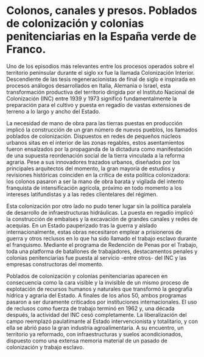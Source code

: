 # Colonos, canales y presos. Poblados de colonización y colonias penitenciarias en la España verde de Franco.

Uno de los episodios más relevantes entre los procesos operados sobre el territorio peninsular
durante el siglo xx fue la llamada Colonización Interior. Descendiente de las tesis
regeneracionistas de final de siglo e inspirada en procesos análogos desarrollados en Italia,
Alemania o Israel, esta transformación productiva del territorio dirigida por el Instituto Nacional
de Colonización (INC) entre 1939 y 1973 significó fundamentalmente la preparación para el cultivo y
puesta en regadío de vastas extensiones de terreno a lo largo y ancho del Estado.

La necesidad de mano de obra para las tierras puestas en producción implicó la construcción de un
gran número de nuevos pueblos, los llamados poblados de colonización. Dispuestos en redes de
pequeños núcleos urbanos sitas en el interior de las zonas regables, estos asentamientos fueron
ensalzados por la propaganda de la dictadura como manifestación de una supuesta reordenación social
de la tierra vinculada a la reforma agraria. Pese a sus innovadores trazados urbanos, diseñados por
los principales arquitectos del momento, la gran mayoría de estudios y revisiones históricas
coinciden en la crítica de esta política colonizadora: los colonos pasaron a ser la mano de obra
barata y vigilada del intento franquista de intensificación agrícola, próximo en todo momento a los
intereses latifundistas y a las redes clientelares del régimen.

Esta colonización por otro lado no pudo tener lugar sin la política paralela de desarrollo de
infraestructuras hidráulicas. La puesta en regadío implicó la construcción de embalses y la
excavación de grandes canales y redes de acequias. En un Estado pauperizado tras la guerra y aislado
internacionalmente, estas obras necesitaron emplear a prisioneros de guerra y otros reclusos en lo
que ha sido llamado el trabajo esclavo durante el franquismo. Mediante el programa de Redención de
Penas por el Trabajo, toda una platforma de batallones de trabajadores, destacamentos penales y
colonias penitenciarias fue puesta al servicio -entre otros- del INC y las empresas constructoras
del momento.

Poblados de colonización y colonias penitenciarias aparecen en consecuencia como la cara visible y
la invisible de un mismo proceso de explotación de recursos humanos y naturales que transformó la
geografía hídrica y agraria del Estado. A finales de los años 50, ambos programas pasaron a ser
duramente criticados por instituciones internacionales. El uso de reclusos como fuerza de trabajo
terminó en 1962 y, una década después, la actividad del INC cesó completamente. La liberalización
del campo reemplazó paulatimante al Estado intervencionista y totalitario, y con ella se abrió paso
la gran industria agroalimentaria. A su encuentro, un territorio ya reformado, con  infraestructuras
y suelos acondicionados, dispuesto como una extensa memoria material de un pasado de colonización y
trabajo esclavo.


